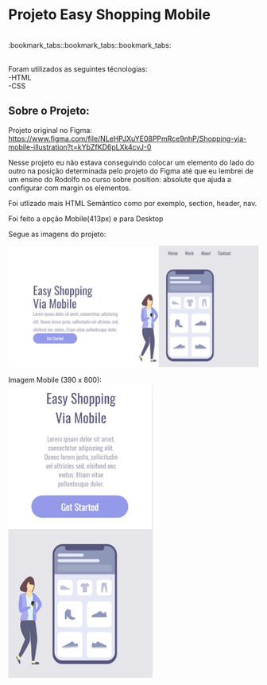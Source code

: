<h1>Projeto Easy Shopping Mobile</h1>
<br>
:bookmark_tabs::bookmark_tabs::bookmark_tabs: <br>
<br>


Foram utilizados as seguintes técnologias: <br>
  -HTML<br>
  -CSS
   
  <h2>Sobre o Projeto:</h2>
  
  Projeto original no Figma: https://www.figma.com/file/NLeHPJXuYE08PPmRce9nhP/Shopping-via-mobile-illustration?t=kYbZfKD6pLXk4cvJ-0
  
  Nesse projeto eu não estava conseguindo colocar um elemento do lado do outro na posição determinada pelo projeto do Figma até que eu lembrei de um ensino do Rodolfo no curso sobre position: absolute que ajuda a configurar com margin os elementos.
  
  Foi utlizado mais HTML Semãntico como por exemplo, section, header, nav.
  
  
 
  Foi feito a opção Mobile(413px) e para Desktop
  
  Segue as imagens do projeto:
  
  <img src="https://github.com/Johnrosa59/Projeto-Shopping-Mobile/blob/master/img/imagem-para-o-readme.png?raw=true">
  
  Imagem Mobile (390 x 800):
  <br>
  <img src="https://github.com/Johnrosa59/Projeto-Shopping-Mobile/blob/master/img/imagem-para-o-readme-2.png?raw=true">
  
